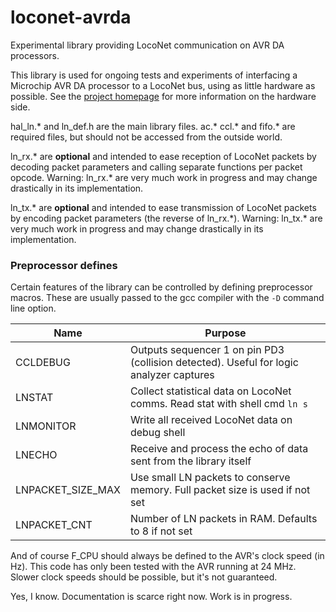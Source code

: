 # loconet-avrda
Experimental library providing LocoNet communication on AVR DA processors.

This library is used for ongoing tests and experiments of interfacing a Microchip AVR DA processor to a LocoNet bus, using as little hardware as possible.
See the [project homepage](https://www.ejberg.dk/portfolio/loconet-avr-da/) for more information on the hardware side.

hal_ln.\* and ln_def.h are the main library files. ac.\* ccl.\* and fifo.\* are required files, but should not be accessed from the outside world.

ln_rx.\* are **optional** and intended to ease reception of LocoNet packets by decoding packet parameters and calling separate functions per packet opcode.
Warning: ln_rx.\* are very much work in progress and may change drastically in its implementation.

ln_tx.\* are **optional** and intended to ease transmission of LocoNet packets by encoding packet parameters (the reverse of ln_rx.\*).
Warning: ln_tx.\* are very much work in progress and may change drastically in its implementation.

### Preprocessor defines
Certain features of the library can be controlled by defining preprocessor macros.
These are usually passed to the gcc compiler with the `-D` command line option.

Name | Purpose
---- | -------
CCLDEBUG | Outputs sequencer 1 on pin PD3 (collision detected). Useful for logic analyzer captures
LNSTAT | Collect statistical data on LocoNet comms. Read stat with shell cmd `ln s`
LNMONITOR | Write all received LocoNet data on debug shell
LNECHO | Receive and process the echo of data sent from the library itself
LNPACKET_SIZE_MAX | Use small LN packets to conserve memory. Full packet size is used if not set
LNPACKET_CNT | Number of LN packets in RAM. Defaults to 8 if not set

And of course F_CPU should always be defined to the AVR's clock speed (in Hz).
This code has only been tested with the AVR running at 24 MHz.
Slower clock speeds should be possible, but it's not guaranteed.

Yes, I know. Documentation is scarce right now. Work is in progress.
